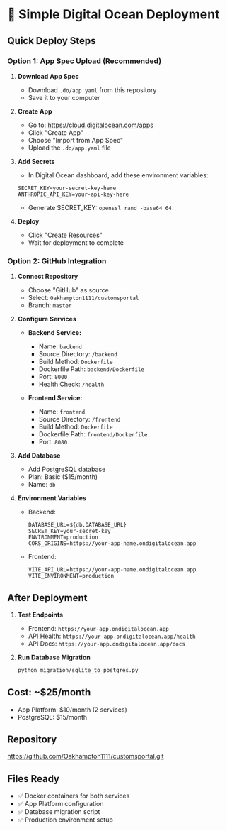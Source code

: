 # 🚀 Simple Digital Ocean Deployment

## Quick Deploy Steps

### Option 1: App Spec Upload (Recommended)

1. **Download App Spec**
   - Download `.do/app.yaml` from this repository
   - Save it to your computer

2. **Create App**
   - Go to: https://cloud.digitalocean.com/apps
   - Click "Create App"
   - Choose "Import from App Spec"
   - Upload the `.do/app.yaml` file

3. **Add Secrets**
   - In Digital Ocean dashboard, add these environment variables:
   ```
   SECRET_KEY=your-secret-key-here
   ANTHROPIC_API_KEY=your-api-key-here
   ```
   - Generate SECRET_KEY: `openssl rand -base64 64`

4. **Deploy**
   - Click "Create Resources"
   - Wait for deployment to complete

### Option 2: GitHub Integration

1. **Connect Repository**
   - Choose "GitHub" as source
   - Select: `Oakhampton1111/customsportal`
   - Branch: `master`

2. **Configure Services**
   - **Backend Service:**
     - Name: `backend`
     - Source Directory: `/backend`
     - Build Method: `Dockerfile`
     - Dockerfile Path: `backend/Dockerfile`
     - Port: `8000`
     - Health Check: `/health`

   - **Frontend Service:**
     - Name: `frontend`
     - Source Directory: `/frontend`
     - Build Method: `Dockerfile`
     - Dockerfile Path: `frontend/Dockerfile`
     - Port: `8080`

3. **Add Database**
   - Add PostgreSQL database
   - Plan: Basic ($15/month)
   - Name: `db`

4. **Environment Variables**
   - Backend:
     ```
     DATABASE_URL=${db.DATABASE_URL}
     SECRET_KEY=your-secret-key
     ENVIRONMENT=production
     CORS_ORIGINS=https://your-app-name.ondigitalocean.app
     ```
   - Frontend:
     ```
     VITE_API_URL=https://your-app-name.ondigitalocean.app
     VITE_ENVIRONMENT=production
     ```

## After Deployment

1. **Test Endpoints**
   - Frontend: `https://your-app.ondigitalocean.app`
   - API Health: `https://your-app.ondigitalocean.app/health`
   - API Docs: `https://your-app.ondigitalocean.app/docs`

2. **Run Database Migration**
   ```bash
   python migration/sqlite_to_postgres.py
   ```

## Cost: ~$25/month
- App Platform: $10/month (2 services)
- PostgreSQL: $15/month

## Repository
https://github.com/Oakhampton1111/customsportal.git

## Files Ready
- ✅ Docker containers for both services
- ✅ App Platform configuration
- ✅ Database migration script
- ✅ Production environment setup
